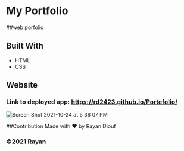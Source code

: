 # My Portfolio
##web porfolio
## Built With
* HTML
* CSS
## Website
### Link to deployed app: https://rd2423.github.io/Portefolio/

![Screen Shot 2021-10-24 at 5 36 07 PM](https://user-images.githubusercontent.com/78246665/138613896-1ec2b76a-9a80-48ed-9d42-1a57ac0c624f.png)

##Contribution
Made with :heart: by Rayan Diouf
### :copyright:2021 Rayan
